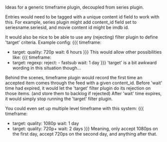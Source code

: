 Ideas for a generic timeframe plugin, decoupled from series plugin.

Entries would need to be tagged with a unique content id field to work with this. For example, series plugin might add content_id field set to seriesname.seriesid, and movie content id might be imdb id.

It would also be nice to be able to use any (rejecting) filter plugin to define 'target' criteria. Example config:
{{{
timeframe:
- target:
    quality: 720p
  wait: 6 hours
}}}
This would allow other possibilities like:
{{{
timeframe:
- target:
    regexp:
      reject:
      - fastsub
  wait: 1 day
}}}
'target' is a bit awkward wording in this situation though...

Behind the scenes, timeframe plugin would record the first time an accepted item comes through the feed with a given content_id. Before 'wait' time had expired, it would let the 'target' filter plugin do its rejection on those items. (and store them to backlog if rejected) After 'wait' time expires, it would simply stop running the 'target' filter plugin.

You could even set up multiple level timeframe with this system:
{{{
timeframe:
- target:
    quality: 1080p
  wait: 1 day
- target:
    quality: 720p+
  wait: 2 days
}}}
Meaning, only accept 1080ps on the first day, accept 720ps on the second day, and anything after that.